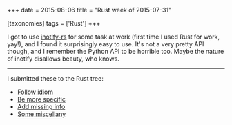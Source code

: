 +++
date = 2015-08-06
title = "Rust week of 2015-07-31"

[taxonomies]
tags = ['Rust']
+++

I got to use [inotify-rs] for some task at work (first time I used Rust
for work, yay!), and I found it surprisingly easy to use. It's not a
very pretty API though, and I remember the Python API to be horrible
too. Maybe the nature of inotify disallows beauty, who knows.

---

I submitted these to the Rust tree:

-   [Follow idiom]
-   [Be more specific]
-   [Add missing info]
-   [Some miscellany]

  [inotify-rs]: https://github.com/hannobraun/inotify-rs
  [Follow idiom]: https://github.com/rust-lang/rust/pull/27495
  [Be more specific]: https://github.com/rust-lang/rust/pull/27549
  [Add missing info]: https://github.com/rust-lang/rust/pull/27550
  [Some miscellany]: https://github.com/rust-lang/rust/pull/27552
